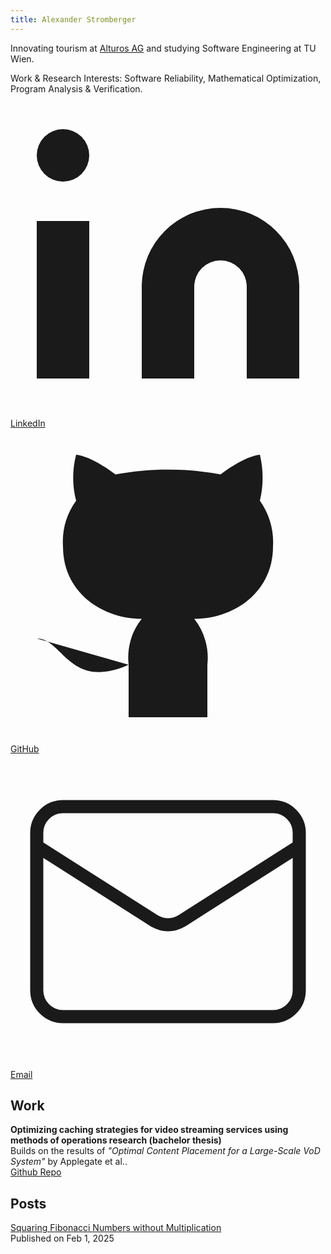 ```yaml
---
title: Alexander Stromberger
---
```


Innovating tourism at [Alturos AG](https://www.alturos.com) and studying Software Engineering at TU Wien.

Work & Research Interests: Software Reliability, Mathematical Optimization, Program Analysis & Verification.

<div class="flex gap-2 mt-4 text-sm">
  <a href="https://www.linkedin.com/in/alexanderstromberger/"
     class="inline-flex items-center gap-1.5 px-3 py-1.5 rounded-full border border-gray-300 bg-white text-gray-800 hover:bg-gray-50 transition no-underline">
    <svg class="w-4 h-4" fill="currentColor" viewBox="0 0 24 24"><path d="M16 8a6 6 0 0 1 6 6v7h-4v-7a2 2 0 0 0-2-2 2 2 0 0 0-2 2v7h-4v-7a6 6 0 0 1 6-6z"/><rect width="4" height="12" x="2" y="9"/><circle cx="4" cy="4" r="2"/></svg>
    LinkedIn
  </a>
  <a href="https://github.com/stromberger"
     class="inline-flex items-center gap-1.5 px-3 py-1.5 rounded-full border border-gray-300 bg-white text-gray-800 hover:bg-gray-50 transition no-underline">
    <svg class="w-4 h-4" fill="currentColor" viewBox="0 0 24 24"><path d="M15 22v-4a4.8 4.8 0 0 0-1-3.5c3 0 6-2 6-5.5.08-1.25-.27-2.48-1-3.5.28-1.15.28-2.35 0-3.5 0 0-1 0-3 1.5-2.64-.5-5.36-.5-8 0C6 2 5 2 5 2c-.3 1.15-.3 2.35 0 3.5A5.403 5.403 0 0 0 4 9c0 3.5 3 5.5 6 5.5-.39.49-.68 1.05-.85 1.65-.17.6-.22 1.23-.15 1.85v4"/><path d="M9 18c-4.51 2-5-2-7-2"/></svg>
    GitHub
  </a>
  <a href="mailto:a@st.fyi"
     class="inline-flex items-center gap-1.5 px-3 py-1.5 rounded-full border border-gray-300 bg-white text-gray-800 hover:bg-gray-50 transition no-underline">
    <svg class="w-4 h-4" fill="none" stroke="currentColor" viewBox="0 0 24 24"><path d="m22 7-8.991 5.727a2 2 0 0 1-2.009 0L2 7"/><rect x="2" y="4" width="20" height="16" rx="2"/></svg>
    Email
  </a>
</div>

## Work

**Optimizing caching strategies for video streaming services using methods of operations research (bachelor thesis)**  
Builds on the results of *"Optimal Content Placement for a Large-Scale VoD System"* by Applegate et al..  
[Github Repo](https://github.com/stromberger/bachelorarbeit)

## Posts

<div class="space-y-4">
  <div class="pb-4">
    <a href="/posts/fib" class="hover:underline">Squaring Fibonacci Numbers without Multiplication</a>
    <div class="text-sm text-gray-500 mt-1">Published on <span class="font-medium">Feb 1, 2025</span></div>
  </div>
  <!-- Add more posts here -->
</div>